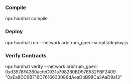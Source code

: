 ### Compile
npx hardhat compile

### Deploy
npx hardhat run --network arbitrum_goerli scripts/deploy.js

### Verify Contracts
npx hardhat verify --network arbitrum_goerli 0xd3578FA360acfeC931a798280BD976532FBF2409 "0xEa8DC9B716D7616633086dAeaDbB98Ca3AaD9a13"